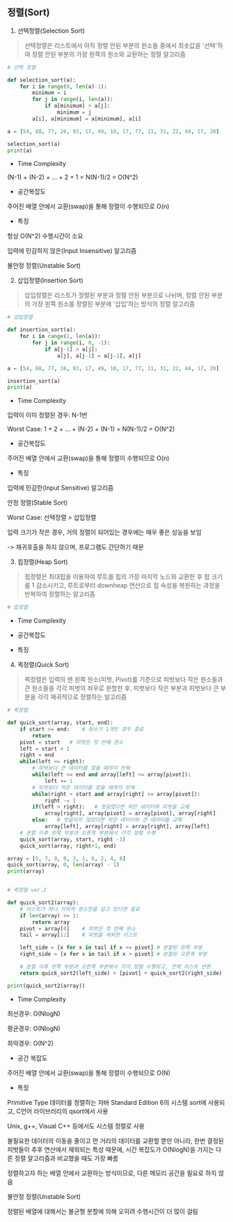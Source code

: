 ## 정렬(Sort)


1. 선택정렬(Selection Sort)
> 선택정렬은 리스트에서 아직 정렬 안된 부분의 원소들 중에서 최솟값을 '선택'하여 정렬 안된 부분의
> 가장 왼쪽의 원소와 교환하는 정렬 알고리즘

```python
# 선택 정렬

def selection_sort(a):
    for i in range(0, len(a)-1):
        minimum = i
        for j in range(i, len(a)):
            if a[minimum] > a[j]:
                minimum = j
        a[i], a[minimum] = a[minimum], a[i]

a = [54, 88, 77, 26, 93, 17, 49, 10, 17, 77, 11, 31, 22, 44, 17, 20]

selection_sort(a)
print(a)
```
- Time Complexity

(N-1) + (N-2) + ... + 2 + 1 = N(N-1)/2 = O(N^2)

- 공간복잡도 

주어진 배열 안에서 교환(swap)을 통해 정렬이 수행되므로 O(n)

- 특징

항상 O(N^2) 수행시간이 소요

입력에 민감하지 않은(Input Insensitive) 알고리즘

불안정 정렬(Unstable Sort)

2. 삽입정렬(Insertion Sort)
> 삽입정렬은 리스트가 정렬된 부분과 정렬 안된 부분으로 나뉘며,
> 정렬 안된 부분의 가장 왼쪽 원소를 정렬된 부분에 '삽입'하는 방식의 정렬 알고리즘

```python
# 삽입정렬

def insertion_sort(a):
    for i in range(1, len(a)):
        for j in range(i, 0, -1):
            if a[j-1] > a[j]:
                a[j], a[j-1] = a[j-1], a[j]

a = [54, 88, 77, 26, 93, 17, 49, 10, 17, 77, 11, 31, 22, 44, 17, 20]

insertion_sort(a)
print(a)
```

- Time Complexity

입력이 이미 정렬된 경우: N-1번

Worst Case: 1 + 2 + ... + (N-2) + (N-1) = N(N-1)/2 = O(N^2)

- 공간복잡도

주어진 배열 안에서 교환(swap)을 통해 정렬이 수행되므로 O(n)

- 특징

입력에 민감한(Input Sensitive) 알고리즘

안정 정렬(Stable Sort)

Worst Case: 선택정렬 > 삽입정렬

입력 크기가 작은 경우, 거의 정렬이 되어있는 경우에는 매우 좋은 성능을 보임

-> 재귀호출을 하지 않으며, 프로그램도 간단하기 때문


3. 힙정렬(Heap Sort)
> 힙정렬은 최대힙을 이용하여 루트를 힙의 가장 마지막 노드와 교환한 후 힙 크기를 1 감소시키고,
> 루트로부터 downheap 연산으로 힙 속성을 복원하는 과정을 반복하여 정렬하는 알고리즘

```python
# 힙정렬


```

- Time Complexity


- 공간복잡도


- 특징

4. 퀵정렬(Quick Sort)
> 퀵정렬은 입력의 맨 왼쪽 원소(피벗, Pivot)를 기준으로 피벗보다 작은 원소들과 큰 원소들을 각각 피벗의 좌우로 분할한 후,
> 피벗보다 작은 부분과 피벗보다 큰 부분을 각각 재귀적으로 정렬하는 알고리즘

```python
# 퀵정렬

def quick_sort(array, start, end):
    if start >= end:    # 원소가 1개인 경우 종료
        return
    pivot = start   # 피벗은 첫 번째 원소
    left = start + 1
    right = end
    while(left <= right):
        # 피벗보다 큰 데이터를 찾을 때까지 반복
        while(left <= end and array[left] <= array[pivot]):
            left += 1
        # 피벗보다 작은 데이터를 찾을 때까지 반복
        while(right > start and array[right] >= array[pivot]):
            right -= 1
        if(left > right):   # 엇갈렸다면 작은 데이터와 피벗을 교체
            array[right], array[pivot] = array[pivot], array[right]
        else:   # 엇갈리지 않았다면 작은 데이터와 큰 데이터를 교체
            array[left], array[right] = array[right], array[left]
    # 분할 이후 왼쪽 부분과 오른쪽 부분에서 각각 정렬 수행
    quick_sort(array, start, right -1)
    quick_sort(array, right+1, end)

array = [5, 7, 9, 0, 3, 1, 6, 2, 4, 8]
quick_sort(array, 0, len(array) - 1)
print(array)


# 퀵정렬 ver.2

def quick_sort2(array):
    # 리스트가 하나 이하의 원소만을 담고 있다면 종료
    if len(array) <= 1:
        return array
    pivot = array[0]    # 피벗은 첫 번째 원소
    tail = array[1:]    # 피벗을 제외한 리스트

    left_side = [x for x in tail if x <= pivot] # 분할된 왼쪽 부분
    right_side = [x for x in tail if x > pivot] # 분할된 오른쪽 부분

    # 분할 이후 왼쪽 부분과 오른쪽 부분에서 각각 정렬 수행하고, 전체 리스트 반환
    return quick_sort2(left_side) + [pivot] + quick_sort2(right_side)

print(quick_sort2(array))
```

- Time Complexity

최선경우: O(NlogN)

평균경우: O(NlogN)

최악경우: O(N^2)

- 공간 복잡도

주어진 배열 안에서 교환(swap)을 통해 정렬이 수행되므로 O(N)

- 특징

Primitive Type 데이터를 정렬하는 자바 Standard Edition 6의 시스템 sort에 사용되고, C언어 라이브러리의 qsort에서 사용

Unix, g++, Visual C++ 등에서도 시스템 정렬로 사용

불필요한 데이터의 이동을 줄이고 먼 거리의 데이터를 교환할 뿐만 아니라, 한번 결정된 피벗들이 추후 연산에서 제외되는
특성 때문에, 시간 복잡도가 O(NlogN)을 가지는 다른 정렬 알고리즘과 비교했을 때도 가장 빠름

정렬하고자 하는 배열 안에서 교환하는 방식이므로, 다른 메모리 공간을 필요로 하지 않음

불안정 정렬(Unstable Sort)

정렬된 배열에 대해서는 불균형 분할에 의해 오히려 수행시간이 더 많이 걸림
